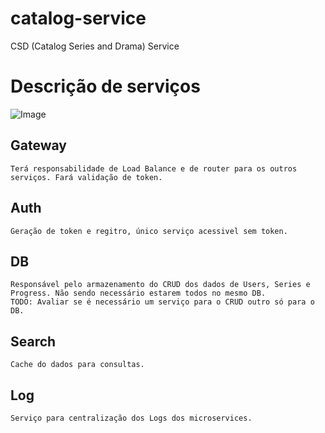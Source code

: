 # catalog-service
  CSD (Catalog Series and Drama) Service


# Descrição de serviços
  ![Image](https://drive.google.com/file/d/1oa7XS0OmoM9-Vj2m8-NxteKOMsD-CkPQ/view?usp=sharing)
## Gateway
    Terá responsabilidade de Load Balance e de router para os outros serviços. Fará validação de token.
## Auth
    Geração de token e regitro, único serviço acessivel sem token.
## DB
    Responsável pelo armazenamento do CRUD dos dados de Users, Series e Progress. Não sendo necessário estarem todos no mesmo DB.
    TODO: Avaliar se é necessário um serviço para o CRUD outro só para o DB.
## Search
    Cache do dados para consultas.
## Log
    Serviço para centralização dos Logs dos microservices.
